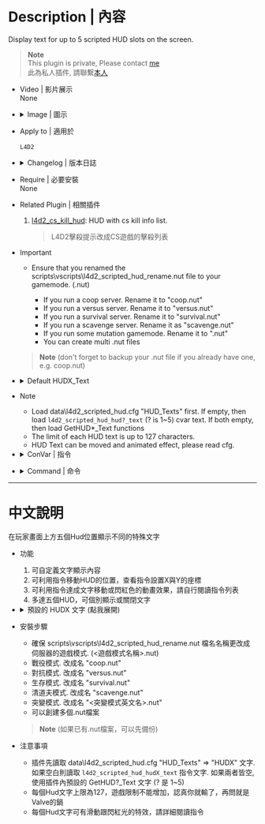 # Description | 內容
Display text for up to 5 scripted HUD slots on the screen.

> __Note__ <br/>
This plugin is private, Please contact [me](https://github.com/fbef0102/Game-Private_Plugin#私人插件列表-private-plugins-list)<br/>
此為私人插件, 請聯繫[本人](https://github.com/fbef0102/Game-Private_Plugin#私人插件列表-private-plugins-list)

* Video | 影片展示
<br/>None

* <details><summary>Image | 圖示</summary>

	* Layout 1 (Survivor)
		> 版面一 (人類方)
		<br/>![l4d2_scripted_hud_1](image/l4d2_scripted_hud_1.jpg)
	* Layout 2 (Infected)
		> 版面二 (特感方)
		<br/>![l4d2_scripted_hud_2](image/l4d2_scripted_hud_2.jpg)
	* Layout 3 (Spectator)
		> 版面三 (旁觀者)
		<br/>![l4d2_scripted_hud_3](image/l4d2_scripted_hud_3.jpg)
	* Layout 4
		> 版面四
		<br/>![l4d2_scripted_hud_4](image/l4d2_scripted_hud_4.jpg)
	* Coordinate diagram
		> HUD座標圖
		<br/>![l4d2_scripted_hud_5](image/l4d2_scripted_hud_5.jpg)
</details>

* Apply to | 適用於
	```
	L4D2
	```

* <details><summary>Changelog | 版本日誌</summary>

	* v1.0h (2023-07-19)
		* Optimize code and improve performance

	* v1.1.0 (2023-02-13)
		* Display Survivors, Infected, and Spectator MIC Speaking text separately
		* Add HUD 5 for Infected Mic Speaking
		* Add Center text for Spectator Mic Speaking

	* v1.0.5 (2022-11-27)
		* HUD3_TEXT + C.I.+S.I.+Tank+Witch kills rank
		* HUD4_TEXT + Survivor health
		* Add cvars to switch HUDX_TEXT text

	* v1.0.4 (2022-11-24)
		* Kill Infected Counter Rank (HUD3_Text)
		* Time and Survivor/Infected count (HUD1_Text)

	* v1.0.2
		* [By Marttt](https://forums.alliedmods.net/showthread.php?p=2740016)
</details>

* Require | 必要安裝
<br/>None

* Related Plugin | 相關插件
	1. [l4d2_cs_kill_hud](https://github.com/fbef0102/L4D2-Plugins/tree/master/l4d2_cs_kill_hud): HUD with cs kill info list.
		> L4D2擊殺提示改成CS遊戲的擊殺列表

* Important
	* Ensure that you renamed the scripts\vscripts\l4d2_scripted_hud_rename.nut file to your gamemode. (<gamemode>.nut)
		* If you run a coop server. Rename it to "coop.nut"
		* If you run a versus server. Rename it to "versus.nut"
		* If you run a survival server. Rename it to "survival.nut"
		* If you run a scavenge server. Rename it as "scavenge.nut"
		* If you run some mutation gamemode. Rename it to "<mutation>.nut"
		* You can create multi .nut files
	> __Note__ (don't forget to backup your <gamemode>.nut file if you already have one, e.g. coop.nut)

* <details><summary>Default HUDX_Text</summary>

	To Switch Default HUDX_Text, please modify ```l4d2_scripted_hud_hud?_display``` cvar (? is 1~5)
	* HUD1_Text: 
		1. Time and Survivor/Infected count
	* HUD2_Text: 
		1. Tank Health
	* HUD3_Text: 
		1. S.I. kills rank
		2. C.I.+S.I.+Tank+Witch kills rank
	* HUD4_Text:
		1. Survivor Mic Speaking
			* Only Survivor&Spectator team can see
		2. Survivor health
	* HUD5_Text: 
		1. Infected Mic Speaking
			* Only Enable when server does not enable alltalk
			* Only Infected team can see
	* Center_Text: 
		1. Spectator Mic Speaking
			* Only Enable when server does not enable alltalk
			* Only Spectator team can see
</details>

* Note
	* Load data\l4d2_scripted_hud.cfg "HUD_Texts" first. If empty, then load ```l4d2_scripted_hud_hud?_text``` (? is 1~5) cvar text. If both empty, then load GetHUD*_Text functions
	* The limit of each HUD text is up to 127 characters.
	* HUD Text can be moved and animated effect, please read cfg.

* <details><summary>ConVar | 指令</summary>

	* cfg/sourcemod/l4d2_scripted_hud.cfg
		```php
		// Makes the center text visible.
		// 0 = OFF, 1 = ON.
		l4d2_scripted_hud_center_visible "1"

		// Enable/Disable the plugin.
		// 0 = Disable, 1 = Enable.
		l4d2_scripted_hud_enable "1"

		// Shows the text inside a black transparent background.
		// Note: the background may not draw properly when initialized as "0", start the map with "1" to render properly.
		// 0 = OFF, 1 = ON.
		l4d2_scripted_hud_hud1_background "0"

		// Makes the text play a beep sound while blinking.
		// 0 = OFF, 1 = ON. Note: the blink cvar must be "1" to play the beep sound.
		l4d2_scripted_hud_hud1_beep "0"

		// Makes the text blink from white to red.
		// 0 = OFF, 1 = ON.
		l4d2_scripted_hud_hud1_blink "1"

		// Makes the text blink from white to red while a tank is alive.
		// 0 = OFF, 1 = ON.
		l4d2_scripted_hud_hud1_blink_tank "0"

		// Overwrite the HUD flag.
		// For debug purposes only.
		// 0 = OFF.
		l4d2_scripted_hud_hud1_flag_debug "0"

		// Text area Height.
		l4d2_scripted_hud_hud1_height "0.026"

		// Which team should see the text.
		// 0 = ALL, 1 = SURVIVOR, 2 = INFECTED.
		l4d2_scripted_hud_hud1_team "0"

		// The text you want to display in the HUD.
		// Note: When cvar is empty "", plugin will use the predefined HUD text set in the code, check GetHUD*_Text functions.
		l4d2_scripted_hud_hud1_text ""

		// Aligns the text horizontally.
		// 1 = LEFT, 2 = CENTER, 3 = RIGHT.
		l4d2_scripted_hud_hud1_text_align "1"

		// Makes the text visible.
		// 0 = OFF, 1 = ON.
		l4d2_scripted_hud_hud1_visible "1"

		// Text area Width.
		l4d2_scripted_hud_hud1_width "1.5"

		// X (horizontal) position of the text.
		// Note: setting it to less than 0.0 may cut/hide the text at screen.
		l4d2_scripted_hud_hud1_x "0.0"

		// Animated X (horizontal) direction that the text will move.
		// 0 = Right to Left, 1 = Left to Right.
		l4d2_scripted_hud_hud1_x_direction "0"

		// Animated X (horizontal) maximum position that the HUD can reach.
		l4d2_scripted_hud_hud1_x_max "1.0"

		// Animated X (horizontal) minimum position that the HUD can reach.
		l4d2_scripted_hud_hud1_x_min "0.0"

		// Animated X (horizontal) movement speed of the text.
		// 0 = OFF.
		l4d2_scripted_hud_hud1_x_speed "0.002"

		// Y (vertical) position of the text.
		// Note: setting it to less than 0.0 may cut/hide the text at screen.
		l4d2_scripted_hud_hud1_y "0.015"

		// Animated Y (vertical) direction that the text will move.
		// 0 = Top to Bottom, 1 = Bottom to Top.
		l4d2_scripted_hud_hud1_y_direction "0"

		// Animated Y (vertical) maximum position that the HUD can reach.
		l4d2_scripted_hud_hud1_y_max "1.0"

		// Animated Y (vertical) minimum position that the HUD can reach.
		l4d2_scripted_hud_hud1_y_min "0.0"

		// Animated Y (vertical) movement speed of the text.
		// 0 = OFF.
		l4d2_scripted_hud_hud1_y_speed "0.0"

		// Shows the text inside a black transparent background.
		// Note: the background may not draw properly when initialized as "0", start the map with "1" to render properly.
		// 0 = OFF, 1 = ON.
		l4d2_scripted_hud_hud2_background "0"

		// Makes the text play a beep sound while blinking.
		// 0 = OFF, 1 = ON. Note: the blink cvar must be "1" to play the beep sound.
		l4d2_scripted_hud_hud2_beep "0"

		// Makes the text blink from white to red.
		// 0 = OFF, 1 = ON.
		l4d2_scripted_hud_hud2_blink "0"

		// Makes the text blink from white to red while a tank is alive.
		// 0 = OFF, 1 = ON.
		l4d2_scripted_hud_hud2_blink_tank "1"

		// Overwrite the HUD flag.
		// For debug purposes only.
		// 0 = OFF.
		l4d2_scripted_hud_hud2_flag_debug "0"

		// Text area Height.
		l4d2_scripted_hud_hud2_height "0.026"

		// Which team should see the text.
		// 0 = ALL, 1 = SURVIVOR, 2 = INFECTED.
		l4d2_scripted_hud_hud2_team "0"

		// The text you want to display in the HUD.
		// Note: When cvar is empty "", plugin will use the predefined HUD text set in the code, check GetHUD*_Text functions.
		l4d2_scripted_hud_hud2_text ""

		// Aligns the text horizontally.
		// 1 = LEFT, 2 = CENTER, 3 = RIGHT.
		l4d2_scripted_hud_hud2_text_align "1"

		// Makes the text visible.
		// 0 = OFF, 1 = ON.
		l4d2_scripted_hud_hud2_visible "1"

		// Text area Width.
		l4d2_scripted_hud_hud2_width "1.5"

		// X (horizontal) position of the text.
		// Note: setting it to less than 0.0 may cut/hide the text at screen.
		l4d2_scripted_hud_hud2_x "0.75"

		// Animated X (horizontal) direction that the text will move.
		// 0 = Left to Right, 1 = Right to Left.
		l4d2_scripted_hud_hud2_x_direction "0"

		// Animated X (horizontal) maximum position that the HUD can reach.
		l4d2_scripted_hud_hud2_x_max "1.0"

		// Animated X (horizontal) minimum position that the HUD can reach.
		l4d2_scripted_hud_hud2_x_min "0.0"

		// Animated X (horizontal) movement speed of the text.
		// 0 = OFF.
		l4d2_scripted_hud_hud2_x_speed "0.0"

		// Y (vertical) position of the text.
		// Note: setting it to less than 0.0 may cut/hide the text at screen.
		l4d2_scripted_hud_hud2_y "0.1"

		// Animated Y (vertical) direction that the text will move.
		// 0 = Top to Bottom, 1 = Bottom to Top.
		l4d2_scripted_hud_hud2_y_direction "0"

		// Animated Y (vertical) maximum position that the HUD can reach.
		l4d2_scripted_hud_hud2_y_max "1.0"

		// Animated Y (vertical) minimum position that the HUD can reach.
		l4d2_scripted_hud_hud2_y_min "0.0"

		// Animated Y (vertical) movement speed of the text.
		// 0 = OFF.
		l4d2_scripted_hud_hud2_y_speed "0.0"

		// Shows the text inside a black transparent background.
		// Note: the background may not draw properly when initialized as "0", start the map with "1" to render properly.
		// 0 = OFF, 1 = ON.
		l4d2_scripted_hud_hud3_background "0"

		// Makes the text play a beep sound while blinking.
		// 0 = OFF, 1 = ON. Note: the blink cvar must be "1" to play the beep sound.
		l4d2_scripted_hud_hud3_beep "0"

		// Makes the text blink from white to red.
		// 0 = OFF, 1 = ON.
		l4d2_scripted_hud_hud3_blink "0"

		// Makes the text blink from white to red while a tank is alive.
		// 0 = OFF, 1 = ON.
		l4d2_scripted_hud_hud3_blink_tank "0"

		// Which text to display in GetHUD3_Text by default?
		// 0=S.I. kills rank
		// 1=C.I.+S.I.+Tank+Witch kills rank
		l4d2_scripted_hud_hud3_display "1"

		// Overwrite the HUD flag.
		// For debug purposes only.
		// 0 = OFF.
		l4d2_scripted_hud_hud3_flag_debug "0"

		// Text area Height.
		l4d2_scripted_hud_hud3_height "0.026"

		// How many ranks to display Kill counter status
		l4d2_scripted_hud_hud3_number "5"

		// Which team should see the text.
		// 0 = ALL, 1 = SURVIVOR, 2 = INFECTED.
		l4d2_scripted_hud_hud3_team "1"

		// The text you want to display in the HUD.
		// Note: When cvar is empty "", plugin will use the predefined HUD text set in the code, check GetHUD*_Text functions.
		l4d2_scripted_hud_hud3_text ""

		// Aligns the text horizontally.
		// 1 = LEFT, 2 = CENTER, 3 = RIGHT.
		l4d2_scripted_hud_hud3_text_align "1"

		// Makes the text visible.
		// 0 = OFF, 1 = ON.
		l4d2_scripted_hud_hud3_visible "1"

		// Text area Width.
		l4d2_scripted_hud_hud3_width "1.5"

		// X (horizontal) position of the text.
		// Note: setting it to less than 0.0 may cut/hide the text at screen.
		l4d2_scripted_hud_hud3_x "0.02"

		// Animated X (horizontal) direction that the text will move.
		// 0 = Left to Right, 1 = Right to Left.
		l4d2_scripted_hud_hud3_x_direction "0"

		// Animated X (horizontal) maximum position that the HUD can reach.
		l4d2_scripted_hud_hud3_x_max "1.0"

		// Animated X (horizontal) minimum position that the HUD can reach.
		l4d2_scripted_hud_hud3_x_min "0.0"

		// Animated X (horizontal) movement speed of the text.
		// 0 = OFF.
		l4d2_scripted_hud_hud3_x_speed "0.0"

		// Y (vertical) position of the text.
		// Note: setting it to less than 0.0 may cut/hide the text at screen.
		l4d2_scripted_hud_hud3_y "0.15"

		// Animated Y (vertical) direction that the text will move.
		// 0 = Top to Bottom, 1 = Bottom to Top.
		l4d2_scripted_hud_hud3_y_direction "0"

		// Animated Y (vertical) maximum position that the HUD can reach.
		l4d2_scripted_hud_hud3_y_max "1.0"

		// Animated Y (vertical) minimum position that the HUD can reach.
		l4d2_scripted_hud_hud3_y_min "0.0"

		// Animated Y (vertical) movement speed of the text.
		// 0 = OFF.
		l4d2_scripted_hud_hud3_y_speed "0.0"

		// Shows the text inside a black transparent background.
		// Note: the background may not draw properly when initialized as "0", start the map with "1" to render properly.
		// 0 = OFF, 1 = ON.
		l4d2_scripted_hud_hud4_background "0"

		// Makes the text play a beep sound while blinking.
		// 0 = OFF, 1 = ON. Note: the blink cvar must be "1" to play the beep sound.
		l4d2_scripted_hud_hud4_beep "0"

		// Makes the text blink from white to red.
		// 0 = OFF, 1 = ON.
		l4d2_scripted_hud_hud4_blink "0"

		// Makes the text blink from white to red while a tank is alive.
		// 0 = OFF, 1 = ON.
		l4d2_scripted_hud_hud4_blink_tank "0"

		// Which text to display in GetHUD4_Text by default?
		// 0=Survivor Mic Speaking
		// 1=Survivor health
		l4d2_scripted_hud_hud4_display "1"

		// Overwrite the HUD flag.
		// For debug purposes only.
		// 0 = OFF.
		l4d2_scripted_hud_hud4_flag_debug "0"

		// Text area Height.
		l4d2_scripted_hud_hud4_height "0.026"

		// Which team should see the text.
		// 0 = ALL, 1 = SURVIVOR, 2 = INFECTED. (Does not work if GetHUD4_Text is Survivor Mic Speaking)
		l4d2_scripted_hud_hud4_team "0"

		// The text you want to display in the HUD.
		// Note: When cvar is empty "", plugin will use the predefined HUD text set in the code, check GetHUD*_Text functions.
		l4d2_scripted_hud_hud4_text ""

		// Aligns the text horizontally.
		// 1 = LEFT, 2 = CENTER, 3 = RIGHT.
		l4d2_scripted_hud_hud4_text_align "1"

		// Makes the text visible.
		// 0 = OFF, 1 = ON.
		l4d2_scripted_hud_hud4_visible "1"

		// Text area Width.
		l4d2_scripted_hud_hud4_width "1.5"

		// X (horizontal) position of the text.
		// Note: setting it to less than 0.0 may cut/hide the text at screen.
		l4d2_scripted_hud_hud4_x "0.75"

		// Animated X (horizontal) direction that the text will move.
		// 0 = Left to Right, 1 = Right to Left.
		l4d2_scripted_hud_hud4_x_direction "0"

		// Animated X (horizontal) maximum position that the HUD can reach.
		l4d2_scripted_hud_hud4_x_max "1.0"

		// Animated X (horizontal) minimum position that the HUD can reach.
		l4d2_scripted_hud_hud4_x_min "0.0"

		// Animated X (horizontal) movement speed of the text.
		// 0 = OFF.
		l4d2_scripted_hud_hud4_x_speed "0.0"

		// Y (vertical) position of the text.
		// Note: setting it to less than 0.0 may cut/hide the text at screen.
		l4d2_scripted_hud_hud4_y "0.35"

		// Animated Y (vertical) direction that the text will move.
		// 0 = Top to Bottom, 1 = Bottom to Top.
		l4d2_scripted_hud_hud4_y_direction "0"

		// Animated Y (vertical) maximum position that the HUD can reach.
		l4d2_scripted_hud_hud4_y_max "1.0"

		// Animated Y (vertical) minimum position that the HUD can reach.
		l4d2_scripted_hud_hud4_y_min "0.0"

		// Animated Y (vertical) movement speed of the text.
		l4d2_scripted_hud_hud4_y_speed "0.0"

		// Shows the HUD 5 text inside a black transparent background.
		// Note: the background may not draw properly when initialized as "0", start the map with "1" to render properly.
		// 0 = OFF, 1 = ON.
		l4d2_scripted_hud_hud5_background "0"

		// Makes the HUD 5 text play a beep sound while blinking.
		// 0 = OFF, 1 = ON. Note: the blink cvar must be "1" to play the beep sound.
		l4d2_scripted_hud_hud5_beep "0"

		// Makes the text blink from white to red.
		// 0 = OFF, 1 = ON.
		l4d2_scripted_hud_hud5_blink "0"

		// Makes the HUD 5 text blink from white to red while a tank is alive.
		// 0 = OFF, 1 = ON.
		l4d2_scripted_hud_hud5_blink_tank "0"

		// HUD 5 Text area Height.
		l4d2_scripted_hud_hud5_height "0.3"

		// Aligns the HUD 5 text horizontally.
		// 1 = LEFT, 2 = CENTER, 3 = RIGHT.
		l4d2_scripted_hud_hud5_text_align "1"

		// Makes the HUD 5 text visible.
		// 0 = OFF, 1 = ON.
		l4d2_scripted_hud_hud5_visible "1"

		// HUD 5 Text area Width.
		l4d2_scripted_hud_hud5_width "1.5"

		// X (horizontal) position of the HUD 5 text.
		// Note: setting it to less than 0.0 may cut/hide the text at screen.
		l4d2_scripted_hud_hud5_x "0.75"

		// Y (vertical) position of the HUD 5 text.
		// Note: setting it to less than 0.0 may cut/hide the text at screen.
		l4d2_scripted_hud_hud5_y "0.5"

		// Interval in seconds to update the HUD.
		l4d2_scripted_hud_update_interval "0.5"
		```
</details>

* <details><summary>Command | 命令</summary>
	None
</details>

- - - -
# 中文說明
在玩家畫面上方五個Hud位置顯示不同的特殊文字

* 功能
	1. 可自定義文字顯示內容
	2. 可利用指令移動HUD的位置，查看指令設置X與Y的座標
	3. 可利用指令達成文字移動或閃紅色的動畫效果，請自行閱讀指令列表
	4. 多達五個HUD，可個別顯示或關閉文字

* <details><summary>預設的 HUDX 文字 (點我展開)</summary>

	若要換預設的 HUDX 文字請修改 ```l4d2_scripted_hud_hud?_display``` 指令(?為數字1~5)
	* HUD1: 
		1. 目前遊戲時間、倖存者數量、感染者數量
	* HUD2: 
		1. Tank 血量
	* HUD3: 
		1. 特感擊殺統計排行榜
		2. 擊殺統計排行榜 (普通感染者+特感+Tank+Witch)
	* HUD4: 
		1. 倖存者語音說話
			* 只顯示給倖存者與旁觀者
		2. 倖存者血量狀態
	* HUD5: 
		1. 特感語音說話
			* 當伺服器沒有開啟全語音，才會顯示
			* 只顯示給特感
	* Center: 
		1. 旁觀者語音說話
			* 當伺服器沒有開啟全語音，才會顯示
			* 只顯示給旁觀者
</details>

* 安裝步驟
	* 確保 scripts\vscripts\l4d2_scripted_hud_rename.nut 檔名名稱更改成伺服器的遊戲模式. (<遊戲模式名稱>.nut)
	* 戰役模式. 改成名 "coop.nut"
	* 對抗模式. 改成名 "versus.nut"
	* 生存模式. 改成名 "survival.nut"
	* 清道夫模式. 改成名 "scavenge.nut"
	* 突變模式. 改成名 "<突變模式英文名>.nut"
	* 可以創建多個.nut檔案
	> __Note__ (如果已有.nut檔案，可以先備份)

* 注意事項
	* 插件先讀取 data\l4d2_scripted_hud.cfg "HUD_Texts" => "HUDX" 文字. 如果空白則讀取 ```l4d2_scripted_hud_hudX_text``` 指令文字. 如果兩者皆空, 使用插件內預設的 GetHUD?_Text 文字 (? 是 1~5)
	* 每個Hud文字上限為127，遊戲限制不能增加，認真你就輸了，再問就是Valve的鍋
	* 每個Hud文字可有滑動跟閃紅光的特效，請詳細閱讀指令